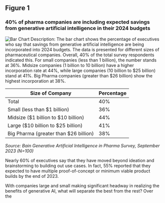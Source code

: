 ## Figure 1

### 40% of pharma companies are including expected savings from generative artificial intelligence in their 2024 budgets

![Bar Chart Description: The bar chart shows the percentage of executives who say that savings from generative artificial intelligence are being incorporated into 2024 budgets. The data is presented for different sizes of pharmaceutical companies. Overall, 40% of the total survey respondents indicated this. For small companies (less than $1 billion), the number stands at 36%. Midsize companies ($1 billion to $10 billion) have a higher incorporation rate at 44%, while large companies ($10 billion to $25 billion) stand at 41%. Big Pharma companies (greater than $26 billion) show the highest incorporation at 38%.](image-url)

| Size of Company            | Percentage |
| -------------------------- | ---------- |
| Total                      | 40%        |
| Small (less than $1 billion) | 36%        |
| Midsize ($1 billion to $10 billion) | 44%        |
| Large ($10 billion to $25 billion) | 41%        |
| Big Pharma (greater than $26 billion) | 38%        |

_Source: Bain Generative Artificial Intelligence in Pharma Survey, September 2023 (N=100)_

Nearly 60% of executives say that they have moved beyond ideation and brainstorming to building out use cases. In fact, 55% reported that they expected to have multiple proof-of-concept or minimum viable product builds by the end of 2023.

With companies large and small making significant headway in realizing the benefits of generative AI, what will separate the best from the rest? Over the